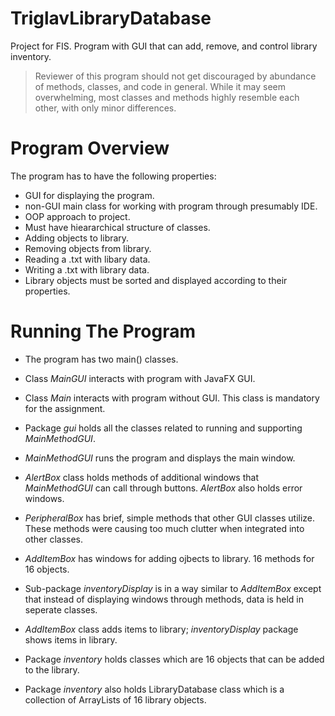 # TriglavLibraryDatabase
Project for FIS. Program with GUI that can add, remove, and control library inventory.

> Reviewer of this program should not get discouraged by abundance of methods, classes, and code in general.
While it may seem overwhelming, most classes and methods highly resemble each other, with only minor differences.

# Program Overview

The program has to have the following properties:

- GUI for displaying the program.
- non-GUI main class for working with program through presumably IDE.
- OOP approach to project.
- Must have hieararchical structure of classes.
- Adding objects to library.
- Removing objects from library.
- Reading a .txt with libary data.
- Writing a .txt with library data.
- Library objects must be sorted and displayed according to their properties.

# Running The Program

- The program has two main() classes.
- Class _MainGUI_ interacts with program with JavaFX GUI.
- Class _Main_ interacts with program without GUI. This class is mandatory for the assignment.

- Package _gui_ holds all the classes related to running and supporting _MainMethodGUI_.
- _MainMethodGUI_ runs the program and displays the main window.
- _AlertBox_ class holds methods of additional windows that _MainMethodGUI_ can call through buttons.
_AlertBox_ also holds error windows.
- _PeripheralBox_ has brief, simple methods that other GUI classes utilize.
These methods were causing too much clutter when integrated into other classes.
- _AddItemBox_ has windows for adding ojbects to library. 16 methods for 16 objects.
- Sub-package _inventoryDisplay_ is in a way similar to _AddItemBox_ except that instead of
displaying windows through methods, data is held in seperate classes.
- _AddItemBox_ class adds items to library; _inventoryDisplay_ package shows items in library.

- Package _inventory_ holds classes which are 16 objects that can be added to the library.
- Package _inventory_ also holds LibraryDatabase class which is a collection of ArrayLists of 16 library objects.




